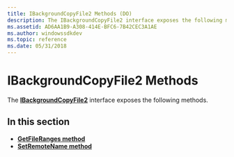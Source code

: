 ```yaml
---
title: IBackgroundCopyFile2 Methods (DO)
description: The IBackgroundCopyFile2 interface exposes the following methods.
ms.assetid: AD6AA1B9-A308-414E-BFC6-7B42CEC3A1AE
ms.author: windowssdkdev
ms.topic: reference
ms.date: 05/31/2018
---
```


# IBackgroundCopyFile2 Methods

The [**IBackgroundCopyFile2**](ibackgroundcopyfile2.md) interface exposes the following methods.

## In this section

-   [**GetFileRanges method**](ibackgroundcopyfile2-getfileranges-method.md)
-   [**SetRemoteName method**](ibackgroundcopyfile2-setremotename-method.md)

 

 




